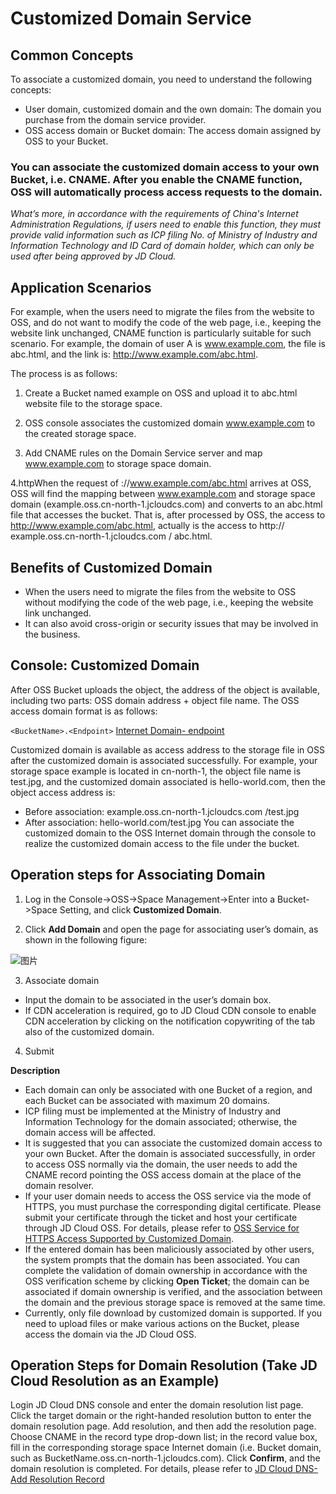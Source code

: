 # Customized Domain Service

## Common Concepts
To associate a customized domain, you need to understand the following concepts:

* User domain, customized domain and the own domain: The domain you purchase from the domain service provider.
* OSS access domain or Bucket domain: The access domain assigned by OSS to your Bucket.

### You can associate the customized domain access to your own Bucket, i.e. CNAME. After you enable the CNAME function, OSS will automatically process access requests to the domain. 

*What’s more, in accordance with the requirements of China's Internet Administration Regulations, if users need to enable this function, they must provide valid information such as ICP filing No. of Ministry of Industry and Information Technology and ID Card of domain holder, which can only be used after being approved by JD Cloud.*

## Application Scenarios

For example, when the users need to migrate the files from the website to OSS, and do not want to modify the code of the web page, i.e., keeping the website link unchanged, CNAME function is particularly suitable for such scenario.
For example, the domain of user A is www.example.com, the file is abc.html, and the link is: http://www.example.com/abc.html.

The process is as follows:

 1. Create a Bucket named example on OSS and upload it to abc.html website file to the storage space.
 
 2. OSS console associates the customized domain www.example.com to the created storage space.
 
 3. Add CNAME rules on the Domain Service server and map www.example.com to storage space domain.
 
 4.httpWhen the request of ://www.example.com/abc.html arrives at OSS, OSS will find the mapping between www.example.com and storage space domain (example.oss.cn-north-1.jcloudcs.com) and converts to an abc.html file that accesses the bucket. That is, after processed by OSS, the access to http://www.example.com/abc.html, actually is the access to http:// example.oss.cn-north-1.jcloudcs.com / abc.html.
 
## Benefits of Customized Domain

* When the users need to migrate the files from the website to OSS without modifying the code of the web page, i.e., keeping the website link unchanged.
* It can also avoid cross-origin or security issues that may be involved in the business. 
 
## Console: Customized Domain 
After OSS Bucket uploads the object, the address of the object is available, including two parts: OSS domain address + object file name. The OSS access domain format is as follows:

```<BucketName>.<Endpoint>```
[Internet Domain- endpoint ](../../API-Reference-S3-Compatible/Regions-And-Endpoints.md)



Customized domain is available as access address to the storage file in OSS after the customized domain is associated successfully. For example, your storage space example is located in cn-north-1, the object file name is test.jpg, and the customized domain associated is hello-world.com, then the object access address is:

* Before association: example.oss.cn-north-1.jcloudcs.com /test.jpg
* After association: hello-world.com/test.jpg
  You can associate the customized domain to the OSS Internet domain through the console to realize the customized domain access to the file under the bucket.

## Operation steps for Associating Domain
1. Log in the Console->OSS->Space Management->Enter into a Bucket->Space Setting, and click **Customized Domain**.

2. Click **Add Domain** and open the page for associating user’s domain, as shown in the following figure:

![图片](https://github.com/jdcloudcom/cn/blob/edit/image/Object-Storage-Service/OSS-094.jpg)
 
3. Associate domain

 *  Input the domain to be associated in the user’s domain box.
 *  If CDN acceleration is required, go to JD Cloud CDN console to enable CDN acceleration by clicking on the notification copywriting of the tab also of the customized domain.
 
4. Submit

**Description**
 
*  Each domain can only be associated with one Bucket of a region, and each Bucket can be associated with maximum 20 domains.
*  ICP filing must be implemented at the Ministry of Industry and Information Technology for the domain associated; otherwise, the domain access will be affected.
*  It is suggested that you can associate the customized domain access to your own Bucket. After the domain is associated successfully, in order to access OSS normally via the domain, the user needs to add the CNAME record pointing the OSS access domain at the place of the domain resolver.
*  If your user domain needs to access the OSS service via the mode of HTTPS, you must purchase the corresponding digital certificate. Please submit your certificate through the ticket and host your certificate through JD Cloud OSS. For details, please refer to [OSS Service for HTTPS Access Supported by Customized Domain](../../Best-Practices/Custom-Domain-Name-Guidance.md).
*  If the entered domain has been maliciously associated by other users, the system prompts that the domain has been associated. You can complete the validation of domain ownership in accordance with the OSS verification scheme by clicking **Open Ticket**; the domain can be associated if domain ownership is verified, and the association between the domain and the previous storage space is removed at the same time.
*  Currently, only file download by customized domain is supported. If you need to upload files or make various actions on the Bucket, please access the domain via the JD Cloud OSS.


## Operation Steps for Domain Resolution (Take JD Cloud Resolution as an Example)

Login JD Cloud DNS console and enter the domain resolution list page.
Click the target domain or the right-handed resolution button to enter the domain resolution page.
Add resolution, and then add the resolution page.
Choose CNAME in the record type drop-down list; in the record value box, fill in the corresponding storage space Internet domain (i.e. Bucket domain, such as BucketName.oss.cn-north-1.jcloudcs.com).
Click **Confirm**, and the domain resolution is completed.
For details, please refer to [JD Cloud DNS-Add Resolution Record](https://docs.jdcloud.com/en/jd-cloud-dns/domain-record-add)

